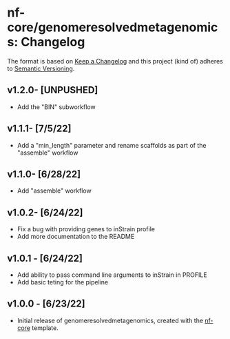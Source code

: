 # nf-core/genomeresolvedmetagenomics: Changelog

The format is based on [Keep a Changelog](https://keepachangelog.com/en/1.0.0/)
and this project (kind of) adheres to [Semantic Versioning](https://semver.org/spec/v2.0.0.html).

## v1.2.0- [UNPUSHED]

- Add the "BIN" subworkflow

## v1.1.1- [7/5/22]

- Add a "min_length" parameter and rename scaffolds as part of the "assemble" workflow

## v1.1.0- [6/28/22]

- Add "assemble" workflow

## v1.0.2- [6/24/22]

- Fix a bug with providing genes to inStrain profile
- Add more documentation to the README

## v1.0.1 - [6/24/22]

- Add ability to pass command line arguments to inStrain in PROFILE
- Add basic teting for the pipeline

## v1.0.0 - [6/23/22]

- Initial release of genomeresolvedmetagenomics, created with the [nf-core](https://nf-co.re/) template.
